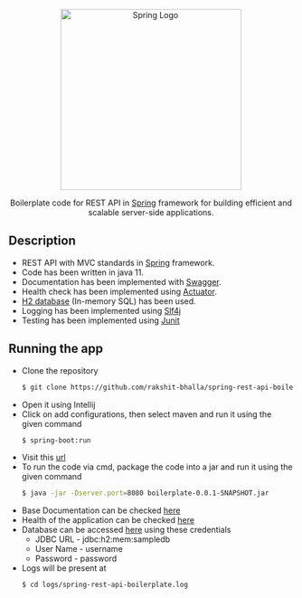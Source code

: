 <p align="center">
  <a href="https://spring.io/" target="blank"><img src="https://spring.io/images/spring-logo-9146a4d3298760c2e7e49595184e1975.svg" width="320" alt="Spring Logo" /></a>
</p>

  <p align="center">Boilerplate code for REST API in <a href="https://spring.io/" target="_blank">Spring</a> framework for building efficient and scalable server-side applications.</p>

## Description

- REST API with MVC standards in [Spring](https://spring.io/) framework.
- Code has been written in java 11.
- Documentation has been implemented with [Swagger](https://swagger.io/).
- Health check has been implemented using [Actuator](https://docs.spring.io/spring-boot/docs/current/reference/html/actuator.html).
- [H2 database](https://www.h2database.com/html/main.html) (In-memory SQL) has been used.
- Logging has been implemented using [Slf4j](http://www.slf4j.org/)
- Testing has been implemented using [Junit](https://junit.org/junit5/)

## Running the app

- Clone the repository
  ```bash
  $ git clone https://github.com/rakshit-bhalla/spring-rest-api-boilerplate.git
  ``` 
- Open it using Intellij
- Click on add configurations, then select maven and run it using the given command
  ```bash
  $ spring-boot:run
  ``` 
- Visit this [url](http://localhost:8080/users)
- To run the code via cmd, package the code into a jar and run it using the given command
  ```bash
  $ java -jar -Dserver.port=8080 boilerplate-0.0.1-SNAPSHOT.jar
  ``` 
- Base Documentation can be checked [here](http://localhost:8080/swagger-ui.html)
- Health of the application can be checked [here](http://localhost:8080/actuator/health)
- Database can be accessed [here](http://localhost:8080/h2-console/) using these credentials
    - JDBC URL - jdbc:h2:mem:sampledb
    - User Name - username
    - Password - password
- Logs will be present at
  ```bash
  $ cd logs/spring-rest-api-boilerplate.log
  ```